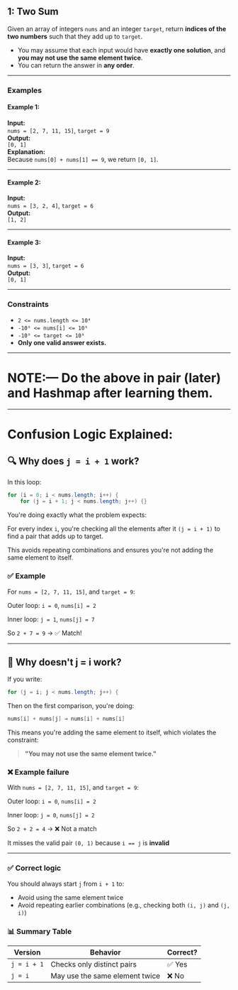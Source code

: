 ## 1: Two Sum

Given an array of integers `nums` and an integer `target`, return **indices of the two numbers** such that they add up to `target`.

- You may assume that each input would have **exactly one solution**, and **you may not use the same element twice**.
- You can return the answer in **any order**.

---

### Examples

#### Example 1:
**Input:**  
`nums = [2, 7, 11, 15]`, `target = 9`  
**Output:**  
`[0, 1]`  
**Explanation:**  
Because `nums[0] + nums[1] == 9`, we return `[0, 1]`.

---

#### Example 2:
**Input:**  
`nums = [3, 2, 4]`, `target = 6`  
**Output:**  
`[1, 2]`

---

#### Example 3:
**Input:**  
`nums = [3, 3]`, `target = 6`  
**Output:**  
`[0, 1]`

---

### Constraints

- `2 <= nums.length <= 10⁴`
- `-10⁹ <= nums[i] <= 10⁹`
- `-10⁹ <= target <= 10⁹`
- **Only one valid answer exists.**

---
# NOTE:— Do the above in pair (later) and Hashmap after learning them.

---

# Confusion Logic Explained:

## 🔍 Why does `j = i + 1` work?

In this loop:

```java
for (i = 0; i < nums.length; i++) {
    for (j = i + 1; j < nums.length; j++) {}
```
You're doing exactly what the problem expects:

For every index `i`, you're checking all the elements after it `(j = i + 1)` to find a pair that adds up to target.

This avoids repeating combinations and ensures you're not adding the same element to itself.

### ✅ Example
For `nums = [2, 7, 11, 15]`, and `target = 9`:

Outer loop: `i = 0`, `nums[i] = 2`

Inner loop: `j = 1`, `nums[j] = 7`

So `2 + 7 = 9` → ✅ Match!

---

## 🧨 Why doesn't j = i work?
If you write:

```java
for (j = i; j < nums.length; j++) {
```
Then on the first comparison, you're doing:

```java
nums[i] + nums[j] → nums[i] + nums[i]
```
This means you're adding the same element to itself, which violates the constraint:

> __"You may not use the same element twice."__

### ❌ Example failure
With `nums = [2, 7, 11, 15]`, and `target = 9`:

Outer loop: `i = 0`, `nums[i] = 2`

Inner loop: `j = 0`, `nums[j] = 2`

So `2 + 2 = 4` → ❌ Not a match

It misses the valid pair `(0, 1)` because `i == j` is __invalid__

---

### ✅ Correct logic

You should always start `j` from `i + 1` to:

- Avoid using the same element twice
- Avoid repeating earlier combinations (e.g., checking both `(i, j)` and `(j, i)`)


### 📊 Summary Table

| Version     | Behavior                       | Correct? |
|-------------|--------------------------------|----------|
| `j = i + 1` | Checks only distinct pairs     | ✅ Yes    |
| `j = i`     | May use the same element twice | ❌ No     |





